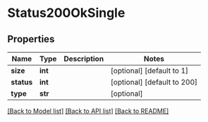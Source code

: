 # Status200OkSingle

## Properties
Name | Type | Description | Notes
------------ | ------------- | ------------- | -------------
**size** | **int** |  | [optional] [default to 1]
**status** | **int** |  | [optional] [default to 200]
**type** | **str** |  | [optional] 

[[Back to Model list]](../README.md#documentation-for-models) [[Back to API list]](../README.md#documentation-for-api-endpoints) [[Back to README]](../README.md)

